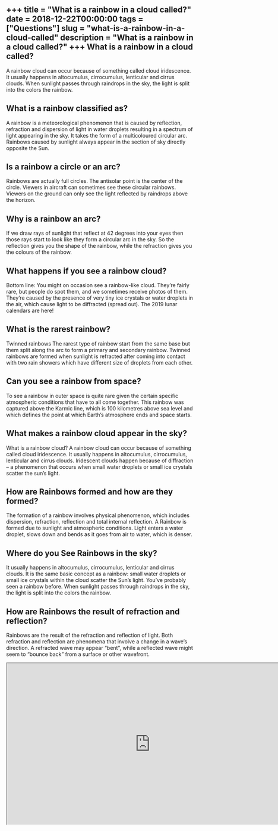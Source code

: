 +++
title = "What is a rainbow in a cloud called?"
date = 2018-12-22T00:00:00
tags = ["Questions"]
slug = "what-is-a-rainbow-in-a-cloud-called"
description = "What is a rainbow in a cloud called?"
+++
What is a rainbow in a cloud called?
------------------------------------

A rainbow cloud can occur because of something called cloud iridescence. It usually happens in altocumulus, cirrocumulus, lenticular and cirrus clouds. When sunlight passes through raindrops in the sky, the light is split into the colors the rainbow.

What is a rainbow classified as?
--------------------------------

A rainbow is a meteorological phenomenon that is caused by reflection, refraction and dispersion of light in water droplets resulting in a spectrum of light appearing in the sky. It takes the form of a multicoloured circular arc. Rainbows caused by sunlight always appear in the section of sky directly opposite the Sun.

Is a rainbow a circle or an arc?
--------------------------------

Rainbows are actually full circles. The antisolar point is the center of the circle. Viewers in aircraft can sometimes see these circular rainbows. Viewers on the ground can only see the light reflected by raindrops above the horizon.

Why is a rainbow an arc?
------------------------

If we draw rays of sunlight that reflect at 42 degrees into your eyes then those rays start to look like they form a circular arc in the sky. So the reflection gives you the shape of the rainbow, while the refraction gives you the colours of the rainbow.

What happens if you see a rainbow cloud?
----------------------------------------

Bottom line: You might on occasion see a rainbow-like cloud. They’re fairly rare, but people do spot them, and we sometimes receive photos of them. They’re caused by the presence of very tiny ice crystals or water droplets in the air, which cause light to be diffracted (spread out). The 2019 lunar calendars are here!

What is the rarest rainbow?
---------------------------

Twinned rainbows The rarest type of rainbow start from the same base but them split along the arc to form a primary and secondary rainbow. Twinned rainbows are formed when sunlight is refracted after coming into contact with two rain showers which have different size of droplets from each other.

Can you see a rainbow from space?
---------------------------------

To see a rainbow in outer space is quite rare given the certain specific atmospheric conditions that have to all come together. This rainbow was captured above the Karmic line, which is 100 kilometres above sea level and which defines the point at which Earth’s atmosphere ends and space starts.

What makes a rainbow cloud appear in the sky?
---------------------------------------------

What is a rainbow cloud? A rainbow cloud can occur because of something called cloud iridescence. It usually happens in altocumulus, cirrocumulus, lenticular and cirrus clouds. Iridescent clouds happen because of diffraction – a phenomenon that occurs when small water droplets or small ice crystals scatter the sun’s light.

How are Rainbows formed and how are they formed?
------------------------------------------------

The formation of a rainbow involves physical phenomenon, which includes dispersion, refraction, reflection and total internal reflection. A Rainbow is formed due to sunlight and atmospheric conditions. Light enters a water droplet, slows down and bends as it goes from air to water, which is denser.

Where do you See Rainbows in the sky?
-------------------------------------

It usually happens in altocumulus, cirrocumulus, lenticular and cirrus clouds. It is the same basic concept as a rainbow: small water droplets or small ice crystals within the cloud scatter the Sun’s light. You’ve probably seen a rainbow before. When sunlight passes through raindrops in the sky, the light is split into the colors the rainbow.

How are Rainbows the result of refraction and reflection?
---------------------------------------------------------

Rainbows are the result of the refraction and reflection of light. Both refraction and reflection are phenomena that involve a change in a wave’s direction. A refracted wave may appear “bent”, while a reflected wave might seem to “bounce back” from a surface or other wavefront.

<iframe allow="accelerometer; autoplay; clipboard-write; encrypted-media; gyroscope; picture-in-picture" allowfullscreen="" class="__youtube_prefs__  epyt-is-override  no-lazyload" data-no-lazy="1" data-origheight="433" data-origwidth="770" data-skipgform_ajax_framebjll="" height="433" id="_ytid_31822" loading="lazy" src="https://www.youtube.com/embed/Q0LBegPWzrg?enablejsapi=1&autoplay=0&cc_load_policy=0&cc_lang_pref=&iv_load_policy=1&loop=0&modestbranding=0&rel=1&fs=1&playsinline=0&autohide=2&theme=dark&color=red&controls=1&" title="YouTube player" width="770"></iframe>